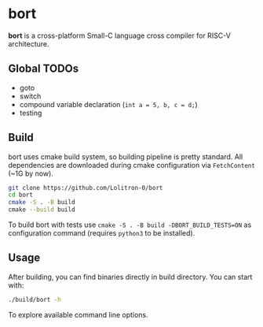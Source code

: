 # bort

**bort** is a cross-platform Small-C language cross compiler for RISC-V architecture.

## Global TODOs
- goto
- switch
- compound variable declaration (`int a = 5, b, c = d;`)
- testing

## Build
bort uses cmake build system, so building pipeline is pretty standard. All dependencies are downloaded during cmake configuration via `FetchContent` (~1G by now).

```bash
git clone https://github.com/Lolitron-0/bort
cd bort
cmake -S . -B build
сmake --build build
```

To build bort with tests use `cmake -S . -B build -DBORT_BUILD_TESTS=ON` as configuration command (requires `python3` to be installed).

## Usage
After building, you can find binaries directly in build directory. You can start with:
```bash
./build/bort -h
```
To explore available command line options.

